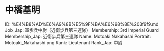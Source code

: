 # 中橋基明

ID: %E4%B8%AD%E6%A9%8B%E5%9F%BA%E6%98%8E%203f9f9.md
Job_Jap: 軍歩兵中尉（近衛歩兵第三連隊）
Membership: 3rd Imperial Guard
Membership_Jap: 近衛歩兵第三連隊
Name: Motoaki Nakahashi
Portrait: Motoaki_Nakahashi.png
Rank: Lieutenant
Rank_Jap: 中尉